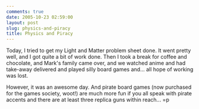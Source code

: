 ```yaml
---
comments: true
date: 2005-10-23 02:59:00
layout: post
slug: physics-and-piracy
title: Physics and Piracy
---
```


Today, I tried to get my Light and Matter problem sheet done.  It went pretty well, and I got quite a bit of work done.  Then I took a break for coffee and chocolate, and Mark's family came over, and we watched anime and had take-away delivered and played silly board games and...  all hope of working was lost.  

However, it was an awesome day.  And pirate board games (now purchased for the games society, woot!) are much more fun if you all speak with pirate accents and there are at least three replica guns within reach... =p  


